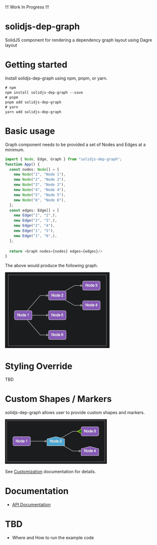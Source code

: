 !!! Work In Progress !!!

# solidjs-dep-graph

SolidJS component for rendering a dependency graph layout using Dagre layout

# Getting started

Install solidjs-dep-graph using npm, pnpm, or yarn.

```
# npm
npm install solidjs-dep-graph --save
# pnpm
pnpm add solidjs-dep-graph
# yarn
yarn add solidjs-dep-graph
```

# Basic usage

Graph component needs to be provided a set of Nodes and Edges at a minimum.

```typescript
import { Node, Edge, Graph } from "solidjs-dep-graph";
function App() {
  const nodes: Node[] = [
    new Node("1", "Node 1"),
    new Node("2", "Node 2"),
    new Node("3", "Node 3"),
    new Node("4", "Node 4"),
    new Node("5", "Node 5"),
    new Node("6", "Node 6"),
  ];
  const edges: Edge[] = [
    new Edge("1", "2",),
    new Edge("2", "3",),
    new Edge("2", "4"),
    new Edge("1", "5"),
    new Edge("1", "6",),
  ];

  return <Graph nodes={nodes} edges={edges}/>
}
```
The above would produce the following graph.

![Basic Example Image](./docs/img/basic_example.png)

# Styling Override
TBD

# Custom Shapes / Markers
solidjs-dep-graph allows user to provide custom shapes and markers.

![Custom Example Image](./docs/img/custom_example.png)

See [Customization](./docs/custom.md) documentation for details.

# Documentation
* [API Documentation](./docs/api.md)

# TBD
* Where and How to run the example code